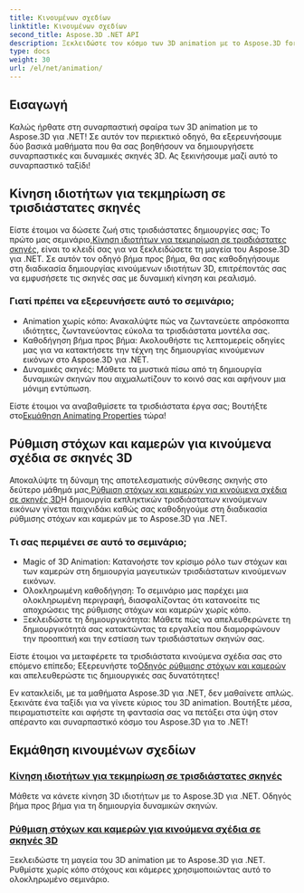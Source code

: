 ```yaml
---
title: Κινουμένων σχεδίων
linktitle: Κινουμένων σχεδίων
second_title: Aspose.3D .NET API
description: Ξεκλειδώστε τον κόσμο των 3D animation με το Aspose.3D for .NET tutorials. Μάθετε να κάνετε κίνηση ιδιοτήτων και να ρυθμίζετε στόχους και κάμερες για δυναμικές σκηνές χωρίς κόπο.
type: docs
weight: 30
url: /el/net/animation/
---
```

## Εισαγωγή

Καλώς ήρθατε στη συναρπαστική σφαίρα των 3D animation με το Aspose.3D για .NET! Σε αυτόν τον περιεκτικό οδηγό, θα εξερευνήσουμε δύο βασικά μαθήματα που θα σας βοηθήσουν να δημιουργήσετε συναρπαστικές και δυναμικές σκηνές 3D. Ας ξεκινήσουμε μαζί αυτό το συναρπαστικό ταξίδι!

## Κίνηση ιδιοτήτων για τεκμηρίωση σε τρισδιάστατες σκηνές
Είστε έτοιμοι να δώσετε ζωή στις τρισδιάστατες δημιουργίες σας; Το πρώτο μας σεμινάριο,[Κίνηση ιδιοτήτων για τεκμηρίωση σε τρισδιάστατες σκηνές](./property-to-document/), είναι το κλειδί σας για να ξεκλειδώσετε τη μαγεία του Aspose.3D για .NET. Σε αυτόν τον οδηγό βήμα προς βήμα, θα σας καθοδηγήσουμε στη διαδικασία δημιουργίας κινούμενων ιδιοτήτων 3D, επιτρέποντάς σας να εμφυσήσετε τις σκηνές σας με δυναμική κίνηση και ρεαλισμό.

### Γιατί πρέπει να εξερευνήσετε αυτό το σεμινάριο;
- Animation χωρίς κόπο: Ανακαλύψτε πώς να ζωντανεύετε απρόσκοπτα ιδιότητες, ζωντανεύοντας εύκολα τα τρισδιάστατα μοντέλα σας.
- Καθοδήγηση βήμα προς βήμα: Ακολουθήστε τις λεπτομερείς οδηγίες μας για να κατακτήσετε την τέχνη της δημιουργίας κινούμενων εικόνων στο Aspose.3D για .NET.
- Δυναμικές σκηνές: Μάθετε τα μυστικά πίσω από τη δημιουργία δυναμικών σκηνών που αιχμαλωτίζουν το κοινό σας και αφήνουν μια μόνιμη εντύπωση.

 Είστε έτοιμοι να αναβαθμίσετε τα τρισδιάστατα έργα σας; Βουτήξτε στο[Εκμάθηση Animating Properties](./property-to-document/) τώρα!

## Ρύθμιση στόχων και καμερών για κινούμενα σχέδια σε σκηνές 3D
 Αποκαλύψτε τη δύναμη της αποτελεσματικής σύνθεσης σκηνής στο δεύτερο μάθημά μας,[Ρύθμιση στόχων και καμερών για κινούμενα σχέδια σε σκηνές 3D](./setup-target-camera/)Η δημιουργία εκπληκτικών τρισδιάστατων κινούμενων εικόνων γίνεται παιχνιδάκι καθώς σας καθοδηγούμε στη διαδικασία ρύθμισης στόχων και καμερών με το Aspose.3D για .NET.

### Τι σας περιμένει σε αυτό το σεμινάριο;
- Magic of 3D Animation: Κατανοήστε τον κρίσιμο ρόλο των στόχων και των καμερών στη δημιουργία μαγευτικών τρισδιάστατων κινούμενων εικόνων.
- Ολοκληρωμένη καθοδήγηση: Το σεμινάριο μας παρέχει μια ολοκληρωμένη περιγραφή, διασφαλίζοντας ότι κατανοείτε τις αποχρώσεις της ρύθμισης στόχων και καμερών χωρίς κόπο.
- Ξεκλειδώστε τη δημιουργικότητα: Μάθετε πώς να απελευθερώνετε τη δημιουργικότητά σας κατακτώντας τα εργαλεία που διαμορφώνουν την προοπτική και την εστίαση των τρισδιάστατων σκηνών σας.

 Είστε έτοιμοι να μεταφέρετε τα τρισδιάστατα κινούμενα σχέδια σας στο επόμενο επίπεδο; Εξερευνήστε το[Οδηγός ρύθμισης στόχων και καμερών](./setup-target-camera/) και απελευθερώστε τις δημιουργικές σας δυνατότητες!

Εν κατακλείδι, με τα μαθήματα Aspose.3D για .NET, δεν μαθαίνετε απλώς. ξεκινάτε ένα ταξίδι για να γίνετε κύριος του 3D animation. Βουτήξτε μέσα, πειραματιστείτε και αφήστε τη φαντασία σας να πετάξει στα ύψη στον απέραντο και συναρπαστικό κόσμο του Aspose.3D για το .NET!
## Εκμάθηση κινουμένων σχεδίων
### [Κίνηση ιδιοτήτων για τεκμηρίωση σε τρισδιάστατες σκηνές](./property-to-document/)
Μάθετε να κάνετε κίνηση 3D ιδιοτήτων με το Aspose.3D για .NET. Οδηγός βήμα προς βήμα για τη δημιουργία δυναμικών σκηνών.
### [Ρύθμιση στόχων και καμερών για κινούμενα σχέδια σε σκηνές 3D](./setup-target-camera/)
Ξεκλειδώστε τη μαγεία του 3D animation με το Aspose.3D για .NET. Ρυθμίστε χωρίς κόπο στόχους και κάμερες χρησιμοποιώντας αυτό το ολοκληρωμένο σεμινάριο.